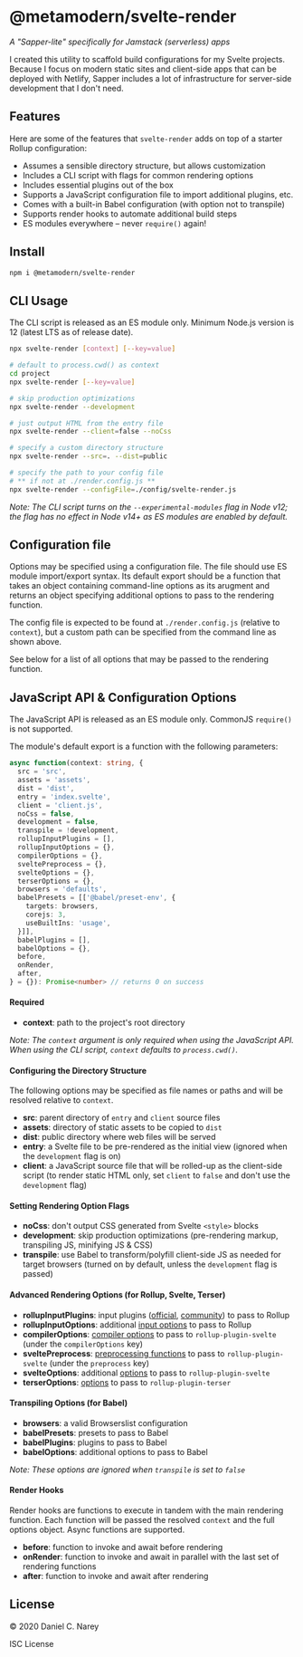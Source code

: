 # @metamodern/svelte-render

*A "Sapper-lite" specifically for Jamstack (serverless) apps*

I created this utility to scaffold build configurations for my Svelte projects. Because I focus on modern static sites and client-side apps that can be deployed with Netlify, Sapper includes a lot of infrastructure for server-side development that I don't need.

## Features

Here are some of the features that `svelte-render` adds on top of a starter Rollup configuration:
- Assumes a sensible directory structure, but allows customization 
- Includes a CLI script with flags for common rendering options
- Includes essential plugins out of the box
- Supports a JavaScript configuration file to import additional plugins, etc.
- Comes with a built-in Babel configuration (with option not to transpile)
- Supports render hooks to automate additional build steps
- ES modules everywhere – never `require()` again!


## Install

```sh
npm i @metamodern/svelte-render

```

## CLI Usage

The CLI script is released as an ES module only. Minimum Node.js version is 12 (latest LTS as of release date). 

```sh
npx svelte-render [context] [--key=value]

# default to process.cwd() as context
cd project
npx svelte-render [--key=value]

# skip production optimizations
npx svelte-render --development

# just output HTML from the entry file
npx svelte-render --client=false --noCss

# specify a custom directory structure
npx svelte-render --src=. --dist=public

# specify the path to your config file
# ** if not at ./render.config.js **
npx svelte-render --configFile=./config/svelte-render.js

```

*Note: The CLI script turns on the `--experimental-modules` flag in Node v12; the flag has no effect in Node v14+ as ES modules are enabled by default.*


## Configuration file

Options may be specified using a configuration file. The file should use ES module import/export syntax. Its default export should be a function that takes an object containing command-line options as its arugment and returns an object specifying additional options to pass to the rendering function.

The config file is expected to be found at `./render.config.js` (relative to `context`), but a custom path can be specified from the command line as shown above.

See below for a list of all options that may be passed to the rendering function.


## JavaScript API & Configuration Options

The JavaScript API is released as an ES module only. CommonJS `require()` is not supported.

The module's default export is a function with the following parameters:

```ts
async function(context: string, {
  src = 'src',
  assets = 'assets',
  dist = 'dist',
  entry = 'index.svelte',
  client = 'client.js',
  noCss = false,
  development = false,
  transpile = !development,
  rollupInputPlugins = [],
  rollupInputOptions = {},
  compilerOptions = {},
  sveltePreprocess = {},
  svelteOptions = {},
  terserOptions = {},
  browsers = 'defaults',
  babelPresets = [['@babel/preset-env', {
    targets: browsers,
    corejs: 3,
    useBuiltIns: 'usage',
  }]],
  babelPlugins = [],
  babelOptions = {},
  before,
  onRender,
  after,
} = {}): Promise<number> // returns 0 on success

```

#### Required

- __context__: path to the project's root directory

*Note: The `context` argument is only required when using the JavaScript API. When using the CLI script, `context` defaults to `process.cwd()`.*

#### Configuring the Directory Structure

The following options may be specified as file names or paths and will be resolved relative to `context`.

- __src__: parent directory of `entry` and `client` source files
- __assets__: directory of static assets to be copied to `dist`
- __dist__: public directory where web files will be served
- __entry__: a Svelte file to be pre-rendered as the initial view (ignored when the `development` flag is on)
- __client__: a JavaScript source file that will be rolled-up as the client-side script (to render static HTML only, set `client` to `false` and don't use the `development` flag)

#### Setting Rendering Option Flags

- __noCss__: don't output CSS generated from Svelte `<style>` blocks
- __development__: skip production optimizations (pre-rendering markup, transpiling JS, minifying JS & CSS)
- __transpile__: use Babel to transform/polyfill client-side JS as needed for target browsers (turned on by default, unless the `development` flag is passed)

#### Advanced Rendering Options (for Rollup, Svelte, Terser)

- __rollupInputPlugins__: input plugins ([official](https://github.com/rollup/plugins), [community](https://github.com/rollup/awesome)) to pass to Rollup
- __rollupInputOptions__: additional [input options](http://rollupjs.org/guide/en/#inputoptions-object) to pass to Rollup
- __compilerOptions__: [compiler options](https://svelte.dev/docs#svelte_compile) to pass to `rollup-plugin-svelte` (under the `compilerOptions` key)
- __sveltePreprocess__: [preprocessing functions](https://svelte.dev/docs#svelte_preprocess) to pass to `rollup-plugin-svelte` (under the `preprocess` key)
- __svelteOptions__: additional [options](https://github.com/sveltejs/rollup-plugin-svelte#usage) to pass to `rollup-plugin-svelte`
- __terserOptions__: [options](https://github.com/terser/terser#minify-options) to pass to `rollup-plugin-terser`

#### Transpiling Options (for Babel)

- __browsers__: a valid Browserslist configuration
- __babelPresets__: presets to pass to Babel
- __babelPlugins__: plugins to pass to Babel
- __babelOptions__: additional options to pass to Babel

*Note: These options are ignored when `transpile` is set to `false`*

#### Render Hooks

Render hooks are functions to execute in tandem with the main rendering function. Each function will be passed the resolved `context` and the full options object. Async functions are supported.

- __before__: function to invoke and await before rendering
- __onRender__: function to invoke and await in parallel with the last set of rendering functions
- __after__: function to invoke and await after rendering


## License
© 2020 Daniel C. Narey

ISC License
